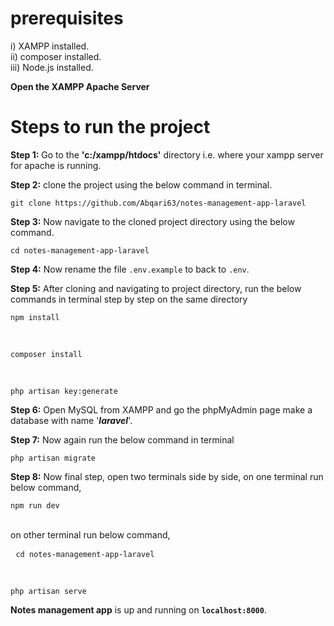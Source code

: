 # prerequisites  
i) XAMPP installed.  
ii) composer installed.  
iii) Node.js installed.

**Open the XAMPP Apache Server**

# Steps to run the project

**Step 1:** Go to the **'c:/xampp/htdocs'** directory i.e. where your xampp server for apache is running.  

**Step 2:** clone the project using the below command in terminal.  
        <pre>`git clone https://github.com/Abqari63/notes-management-app-laravel`</pre>  
            
**Step 3:** Now navigate to the cloned project directory using the below command.  
        <pre>`cd notes-management-app-laravel`</pre>  

**Step 4:** Now rename the file `.env.example` to back to `.env`.
            
**Step 5:** After cloning and navigating to project directory, run the below commands in terminal step by step on the same directory  
        <pre>`npm install`</pre>  
        <pre>`composer install`</pre>  
        <pre>`php artisan key:generate`</pre>  
        
**Step 6:** Open MySQL from XAMPP and go the phpMyAdmin page make a database with name '***laravel***'.  

**Step 7:** Now again run the below command in terminal  
        <pre>`php artisan migrate`</pre>  
        
**Step 8:** Now final step, open two terminals side by side, on one terminal run below command,  
        <pre>`npm run dev`</pre>  
        on other terminal run below command,  
        <pre> `cd notes-management-app-laravel`</pre>  
        <pre>`php artisan serve`</pre>  
        
        
**Notes management app** is up and running on **`localhost:8000`**.
        
